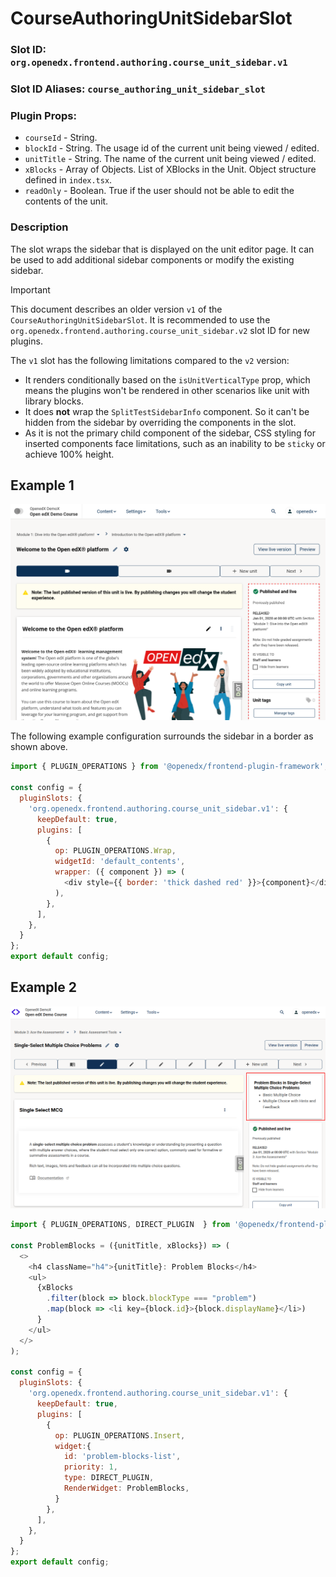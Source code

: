 # CourseAuthoringUnitSidebarSlot

### Slot ID: `org.openedx.frontend.authoring.course_unit_sidebar.v1`

### Slot ID Aliases: `course_authoring_unit_sidebar_slot`

### Plugin Props:

* `courseId` - String.
* `blockId` - String. The usage id of the current unit being viewed / edited.
* `unitTitle` - String. The name of the current unit being viewed / edited.
* `xBlocks` - Array of Objects. List of XBlocks in the Unit. Object structure defined in `index.tsx`.
* `readOnly` - Boolean. True if the user should not be able to edit the contents of the unit.

### Description

The slot wraps the sidebar that is displayed on the unit editor page. It can
be used to add additional sidebar components or modify the existing sidebar.

> [!IMPORTANT]
> This document describes an older version `v1` of the `CourseAuthoringUnitSidebarSlot`.
> It is recommended to use the `org.openedx.frontend.authoring.course_unit_sidebar.v2` slot ID for new plugins.

The `v1` slot has the following limitations compared to the `v2` version:
* It renders conditionally based on the `isUnitVerticalType` prop, which means the plugins won't be rendered in other scenarios like unit with library blocks.
* It does **not** wrap the `SplitTestSidebarInfo` component. So it can't be hidden from the sidebar by overriding the components in the slot.
* As it is not the primary child component of the sidebar, CSS styling for inserted components face limitations, such as an inability to be `sticky` or achieve 100% height.

## Example 1

![Screenshot of the unit sidebar surrounded by border](./images/unit_sidebar_with_border.png)

The following example configuration surrounds the sidebar in a border as shown above.

```js
import { PLUGIN_OPERATIONS } from '@openedx/frontend-plugin-framework';

const config = {
  pluginSlots: {
    'org.openedx.frontend.authoring.course_unit_sidebar.v1': {
      keepDefault: true,
      plugins: [
        {
          op: PLUGIN_OPERATIONS.Wrap,
          widgetId: 'default_contents',
          wrapper: ({ component }) => (
            <div style={{ border: 'thick dashed red' }}>{component}</div>
          ),
        },
      ],
    },
  }
};
export default config;
```

## Example 2

![Screenshot of the unit sidebar with an extra component listing all the problem blocks](./images/unit_sidebar_with_problem_blocks_list.png)

```js
import { PLUGIN_OPERATIONS, DIRECT_PLUGIN  } from '@openedx/frontend-plugin-framework';

const ProblemBlocks = ({unitTitle, xBlocks}) => (
  <>
    <h4 className="h4">{unitTitle}: Problem Blocks</h4>
    <ul>
      {xBlocks
        .filter(block => block.blockType === "problem")
        .map(block => <li key={block.id}>{block.displayName}</li>)
      }
    </ul>
  </>
);

const config = {
  pluginSlots: {
    'org.openedx.frontend.authoring.course_unit_sidebar.v1': {
      keepDefault: true,
      plugins: [
        {
          op: PLUGIN_OPERATIONS.Insert,
          widget:{
            id: 'problem-blocks-list',
            priority: 1,
            type: DIRECT_PLUGIN,
            RenderWidget: ProblemBlocks,
          }
        },
      ],
    },
  }
};
export default config;
```
